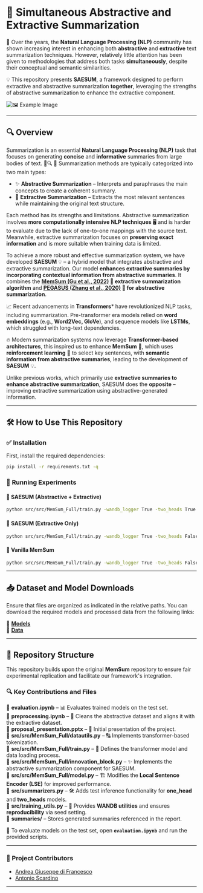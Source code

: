 # 📝 **Simultaneous Abstractive and Extractive Summarization**  

📖 Over the years, the **Natural Language Processing (NLP)** community has shown increasing interest in enhancing both **abstractive** and **extractive** text summarization techniques. However, relatively little attention has been given to methodologies that address both tasks **simultaneously**, despite their conceptual and semantic similarities.  

💡 This repository presents **SAESUM**, a framework designed to perform extractive and abstractive summarization **together**, leveraging the strengths of abstractive summarization to enhance the extractive component.  

![🖼️ Example Image](images/SAESUM.png)  

---

## 🔍 **Overview**  

Summarization is an essential **Natural Language Processing (NLP)** task that focuses on generating **concise** and **informative** summaries from large bodies of text. 📜🔍
📝 Summarization methods are typically categorized into two main types:  

- ✨ **Abstractive Summarization** – Interprets and paraphrases the main concepts to create a coherent summary.  
- 📌 **Extractive Summarization** – Extracts the most relevant sentences while maintaining the original text structure.  

Each method has its strengths and limitations. Abstractive summarization involves **more computationally intensive NLP techniques** 🖥️ and is harder to evaluate due to the lack of one-to-one mappings with the source text. Meanwhile, extractive summarization focuses on **preserving exact information** and is more suitable when training data is limited.  

To achieve a more robust and effective summarization system, we have developed **SAESUM** 💡 – a hybrid model that integrates abstractive and extractive summarization. Our model **enhances extractive summaries by incorporating contextual information from abstractive summaries**. It combines the **[MemSum (Gu et al., 2022)](https://arxiv.org/abs/2107.08929) 📌 extractive summarization algorithm** and **[ PEGASUS (Zhang et al., 2020)](https://arxiv.org/abs/1912.08777) 🐎 for abstractive summarization**.  

📈 Recent advancements in **Transformers*** have revolutionized NLP tasks, including summarization. Pre-transformer era models relied on **word embeddings** (e.g., **Word2Vec, GloVe**), and sequence models like **LSTMs**, which struggled with long-text dependencies.  

🔥 Modern summarization systems now leverage **Transformer-based architectures**, this inspired us to enhance **MemSum** 📌, which uses **reinforcement learning** 🧠 to select key sentences, with **semantic information from abstractive summaries**, leading to the development of **SAESUM** 💡.  

Unlike previous works, which primarily use **extractive summaries to enhance abstractive summarization**, SAESUM does the **opposite** – improving extractive summarization using abstractive-generated information.

---

## 🛠️ **How to Use This Repository**  

### ✅ **Installation**  
First, install the required dependencies:  

```bash
pip install -r requirements.txt -q
```

### 🚀 **Running Experiments**  

#### 🔹 **SAESUM (Abstractive + Extractive)**
```bash
python src/src/MemSum_Full/train.py -wandb_logger True -two_heads True -pegasus_mode True -training_corpus_file_name src/data/PubMed/train_PUBMED_labelled.jsonl -validation_corpus_file_name src/data/PubMed/val_PUBMED.jsonl -model_folder src/model/MemSum_Full/PubMed/two_heads/ -log_folder src/log/MemSum_Full/PubMed/two_heads/ -vocabulary_file_name src/model/glove/vocabulary_200dim.pkl -pretrained_unigram_embeddings_file_name src/model/glove/unigram_embeddings_200dim.pkl -max_seq_len 100 -max_doc_len 100 -num_of_epochs 10 -save_every 1000 -n_device 1 -batch_size_per_device 1 -max_extracted_sentences_per_document 7 -moving_average_decay 0.999 -p_stop_thres 0.6
```

#### 🔹 **SAESUM (Extractive Only)**
```bash
python src/src/MemSum_Full/train.py -wandb_logger True -two_heads False -pegasus_mode True -training_corpus_file_name src/data/PubMed/train_PUBMED_labelled.jsonl -validation_corpus_file_name src/data/PubMed/val_PUBMED.jsonl -model_folder src/model/MemSum_Full/PubMed/one_head/ -log_folder src/log/MemSum_Full/PubMed/one_head/ -vocabulary_file_name src/model/glove/vocabulary_200dim.pkl -pretrained_unigram_embeddings_file_name src/model/glove/unigram_embeddings_200dim.pkl -max_seq_len 100 -max_doc_len 100 -num_of_epochs 10 -save_every 1000 -n_device 1 -batch_size_per_device 1 -max_extracted_sentences_per_document 7 -moving_average_decay 0.999 -p_stop_thres 0.6
```

#### 🔹 **Vanilla MemSum**
```bash
python src/src/MemSum_Full/train.py -wandb_logger True -two_heads False -pegasus_mode False -training_corpus_file_name src/data/PubMed/train_PUBMED_labelled.jsonl -validation_corpus_file_name src/data/PubMed/val_PUBMED.jsonl -model_folder src/model/MemSum_Full/PubMed/memsum/ -log_folder src/log/MemSum_Full/PubMed/memsum/ -vocabulary_file_name src/model/glove/vocabulary_200dim.pkl -pretrained_unigram_embeddings_file_name src/model/glove/unigram_embeddings_200dim.pkl -max_seq_len 100 -max_doc_len 100 -num_of_epochs 10 -save_every 1000 -n_device 1 -batch_size_per_device 1 -max_extracted_sentences_per_document 7 -moving_average_decay 0.999 -p_stop_thres 0.6
```

---

## 📥 **Dataset and Model Downloads**  
Ensure that files are organized as indicated in the relative paths. You can download the required models and processed data from the following links:  

🔗  [**Models**](https://drive.google.com/drive/folders/15BD8s9qDdk_LpuKxg1R5swWQ0mSVAq3w?usp=sharing)  
🔗  [**Data**](https://drive.google.com/drive/folders/1l_JZVJMx6B5uEqg84mBSqDKXatR9gWGC?usp=sharing)  

---

## 📂 **Repository Structure**  

This repository builds upon the original **MemSum** repository to ensure fair experimental replication and facilitate our framework's integration.  

### 🔍 **Key Contributions and Files**  

📂 **evaluation.ipynb** – 📊 Evaluates trained models on the test set.  
📂 **preprocessing.ipynb** – 🧹 Cleans the abstractive dataset and aligns it with the extractive dataset.  
📂 **proposal_presentation.pptx** – 📝 Initial presentation of the project.  
📂 **src/src/MemSum_Full/datautils.py** – 🔠 Implements transformer-based tokenization.  
📂 **src/src/MemSum_Full/train.py** – 🤖 Defines the transformer model and data loading process.  
📂 **src/src/MemSum_Full/innovation_block.py** – ✨ Implements the abstractive summarization component for SAESUM.  
📂 **src/src/MemSum_Full/model.py** – 🏗️ Modifies the **Local Sentence Encoder (LSE)** for improved performance.  
📂 **src/summarizers.py** – 🛠️ Adds test inference functionality for **one_head** and **two_heads** models.  
📂 **src/training_utils.py** – 🎯 Provides **WANDB utilities** and ensures **reproducibility** via seed setting.  
📂 **summaries/** –  Stores generated summaries referenced in the report.  

📌 To evaluate models on the test set, open **`evaluation.ipynb`** and run the provided scripts.  

---

### 👥 Project Contributors
-  [Andrea Giuseppe di Francesco](https://github.com/difra100)
-  [Antonio Scardino](https://github.com/antoscardi) 

---
